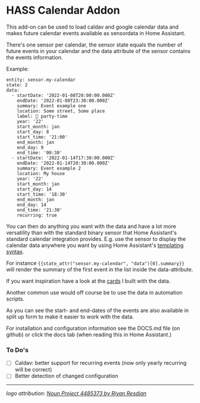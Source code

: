 # HASS Calendar Addon

This add-on can be used to load caldav and google calendar data and makes future calendar events available as sensordata in Home Assistant.

There's one sensor per calendar, the sensor state equals the number of future events in your calendar and the data attribute of the sensor contains the events information.

Example:

```
entity: sensor.my-calendar
state: 2
data:
  - startDate: '2022-01-08T20:00:00.000Z'
    endDate: '2022-01-08T23:30:00.000Z'
    summary: Event example one
    location: Some street, Some place
    label: 🎉 party-time
    year: '22'
    start_month: jan
    start_day: 8
    start_time: '21:00'
    end_month: jan
    end_day: 9
    end_time: '00:30'
  - startDate: '2022-01-14T17:30:00.000Z'
    endDate: '2022-01-14T20:30:00.000Z'
    summary: Event example 2
    location: My house
    year: '22'
    start_month: jan
    start_day: 14
    start_time: '18:30'
    end_month: jan
    end_day: 14
    end_time: '21:30'
    recurring: true
```

You can then do anything you want with the data and have a lot more versatility than with the standard binary sensor that Home Assistant's standard calendar integration provides. E.g. use the sensor to display the calendar data anywhere you want by using Home Assistant's [templating syntax](https://www.home-assistant.io/docs/configuration/templating/).

For instance `{{state_attr("sensor.my-calendar", "data")[0].summary}}` will render the summary of the first event in the list inside the data-attribute. 

If you want inspiration have a look at the [cards](/card-examples) I built with the data.

Another common use would off course be to use the data in automation scripts.

As you can see the start- and end-dates of the events are also available in split up form to make it easier to work with the data.

For installation and configuration information see the DOCS.md file (on github) or click the docs tab (when reading this in Home Assistant.)

### To Do's
- [ ] Caldav: better support for recurring events (now only yearly recurring will be correct)
- [ ] Better detection of changed configuration

---

_logo attribution: [Noun Project 4485373 by Riyan Resdian]( https://thenounproject.com/icon/calendar-4485373/)_
